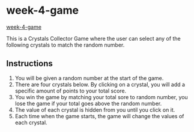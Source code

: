 # week-4-game

[week-4-game]("https://kimjaydot.github.io/week-4-game")

This is a Crystals Collector Game where the user can select any of the following crystals to match the random number.

## Instructions

1. You will be given a random number at the start of the game.
2. There are four crystals below. By clicking on a crystal, you will add a specific amount of points to your total score.
3. You win the game by matching your total sore to random number, you lose the game if your total goes above the random number.
4. The value of each crystal is hidden from you until you click on it.
5. Each time when the game starts, the game will change the values of each crystal.


